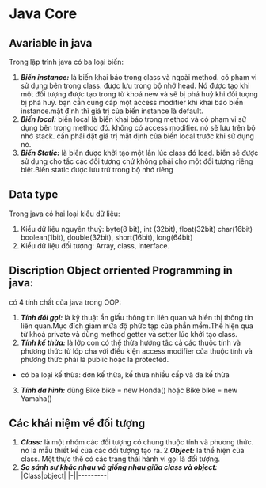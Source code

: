 # Java Core

## Avariable in java
Trong lập trình java có ba loại biến:
  1. ***Biến instance:*** là biến khai báo trong class và ngoài method. có phạm vi sử dụng bên trong class. được lưu trong bộ nhớ head. Nó được tạo khi một đối tượng được tạo trong từ khoá new và sẽ bị phá huỷ khi đối tượng bị phá huỷ. bạn cần cung cấp một access modifier khi khai báo biến instance.mặt định thì giá trị của biến instance là default.
  2. ***Biến local:*** biến local là biến khai báo trong method và có phạm vi sử dụng bên trong method đó. không có access modifier. nó sẽ lưu trên bộ nhớ stack. cần phải đặt giá trị mặt định của biến local trước khi sử dụng nó.
  3. ***Biến Static:*** là biến được khởi tạo một lần lúc class đó load. biến sẽ được sử dụng cho tấc các đối tượng chứ không phải cho một đối tượng riêng biệt.Biến static được lưu trữ trong bộ nhớ riêng
  
## Data type
Trong java có hai loại kiểu dữ liệu:
1. Kiểu dữ liệu nguyên thuỷ: byte(8 bit), int (32bit), float(32bit) char(16bit) boolean(1bit), double(32bit), short(16bit), long(64bit)
2. Kiểu dữ liệu đối tượng: Array, class, interface.

## Discription Object orriented Programming in java:
có 4 tính chất của java trong OOP: 
  1. ***Tính đói gọi:*** là kỹ thuật ẩn giấu thông tin liên quan và hiển thị thông tin liên quan.Mục đích giảm mứa độ phức tạp của phần mềm.Thể hiện qua từ khoá private và dùng method getter và setter lúc khởi tạo class.
  2. ***Tính kế thừa:*** là lớp con có thể thừa hưởng tấc cả các thuộc tính và phương thức từ lớp cha với điều kiện access modifier của thuộc tính và phương thức phải là public hoặc là protected.
  * có ba loại kế thừa: đơn kế thừa, kế thừa nhiều cấp và đa kế thừa
  3. ***Tính da hình:*** dùng Bike bike = new Honda() hoặc Bike bike = new Yamaha()
  
  ## Các khái niệm về đối tượng
  
  1. ***Class:*** là một nhóm các đối tượng có chung thuộc tính và phương thức. nó là mẫu thiết kế của các đối tượng tạo ra.
  2.***Object:*** là thể hiện của class. Một thực thể có các trạng thái hành vi gọi là đối tượng.
  3. ***So sánh sự khác nhau và giống nhau giữa class và object:*** 
  |Class|object|
  |-||---------|
